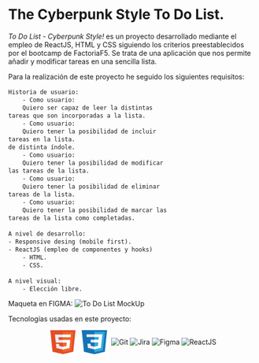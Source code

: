 # The Cyberpunk Style To Do List.

*To Do List - Cyberpunk Style!* es un proyecto desarrollado mediante el empleo de ReactJS, HTML y CSS siguiendo los criterios preestablecidos por el bootcamp de FactoriaF5. Se trata de una aplicación que nos permite añadir y modificar tareas en una sencilla lista. 

Para la realización de este proyecto he seguido los siguientes requisitos:

	Historia de usuario:
		- Como usuario:
		Quiero ser capaz de leer la distintas 
    tareas que son incorporadas a la lista.
		- Como usuario:
		Quiero tener la posibilidad de incluir 
    tareas en la lista.
    de distinta índole.
		- Como usuario:
		Quiero tener la posibilidad de modificar 
    las tareas de la lista.
		- Como usuario:
		Quiero tener la posibilidad de eliminar
    tareas de la lista.
		- Como usuario:
		Quiero tener la posibilidad de marcar las
    tareas de la lista como completadas.
	
	A nivel de desarrollo:
    - Responsive desing (mobile first).
   	- ReactJS (empleo de componentes y hooks)
		- HTML.
		- CSS.
    
	A nivel visual:
		- Elección libre.

Maqueta en FIGMA: ![To Do List MockUp](https://user-images.githubusercontent.com/119669918/217385338-a3bcdcc7-81a6-4fcd-acdb-7251017d18b4.jpg)



Tecnologías usadas en este proyecto:

<div align="center">
  <img align="center" alt="HTML" title="HTML 5" height="50" width="60" src="https://raw.githubusercontent.com/devicons/devicon/master/icons/html5/html5-original.svg">
  <img align="center" alt="CSS" title="CSS 3" height="50" width="60" src="https://raw.githubusercontent.com/devicons/devicon/master/icons/css3/css3-original.svg">
  <img align="center" alt="Git" title="Git" height="50" width="80" src="https://blog.facialix.com/wp-content/uploads/2021/04/git-github-cero-facialix.jpg">
  <img align="center" alt="Jira" title="Jira" height="50" width="100" src="https://logos-marcas.com/wp-content/uploads/2021/03/Jira-Simbolo.png">
  <img align="center" alt="Figma" title="figma" height="50" width="80" src="https://www.protocol.com/media-library/figma-logo.png?id=29208385&width=1200&height=600&coordinates=0%2C60%2C0%2C60">
  <img align="center" alt="ReactJS" title="react" height="50" width="80" src="https://reactjs.org/logo-og.png">
</div>
